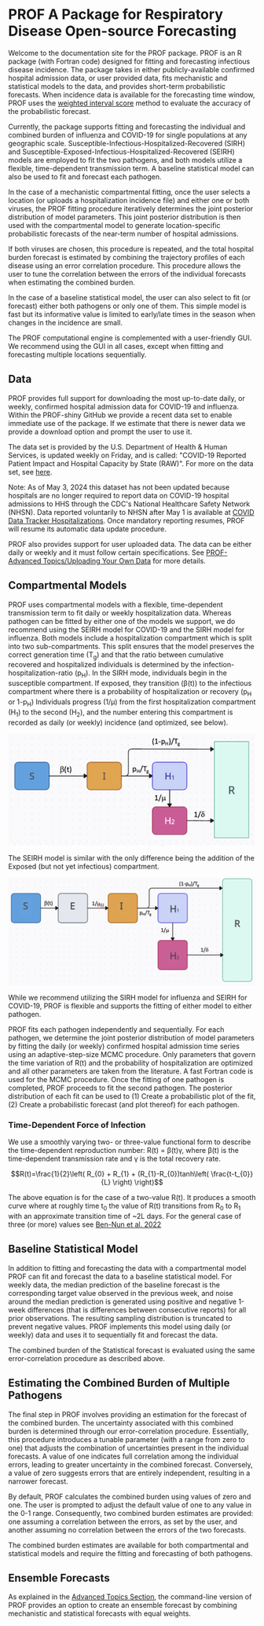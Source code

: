 # PROF A Package for Respiratory Disease Open-source Forecasting

Welcome to the documentation site for the PROF package. PROF is an R package (with Fortran code) designed for fitting and forecasting infectious disease incidence. The package takes in either publicly-available confirmed hospital admission data, or user provided data, fits mechanistic and statistical models to the data, and provides short-term probabilistic forecasts. When incidence data is available for the forecasting time window, PROF uses the [weighted interval score](https://journals.plos.org/ploscompbiol/article?id=10.1371/journal.pcbi.1008618) method to evaluate the accuracy of the probabilistic forecast.

Currently, the package supports fitting and forecasting the individual and combined burden of influenza and COVID-19 for single populations at any geographic scale. Susceptible-Infectious-Hospitalized-Recovered (SIRH) and Susceptible-Exposed-Infectious-Hospitalized-Recovered (SEIRH) models are employed to fit the two pathogens, and both models utilize a flexible, time-dependent transmission term. A baseline statistical model can also be used to fit and forecast each pathogen.

In the case of a mechanistic compartmental fitting, once the user selects a location (or uploads a hospitalization incidence file) and either one or both viruses, the PROF fitting procedure iteratively determines the joint posterior distribution of model parameters. This joint posterior distribution is then used with the compartmental model to generate location-specific probabilistic forecasts of the near-term number of hospital admissions.

If both viruses are chosen, this procedure is repeated, and the total hospital burden forecast is estimated by combining the trajectory profiles of each disease using an error correlation procedure. This procedure allows the user to tune the correlation between the errors of the individual forecasts when estimating the combined burden.

In the case of a baseline statistical model, the user can also select to fit (or forecast) either both pathogens or only one of them. This simple model is fast but its informative value is limited to early/late times in the season when changes in the incidence are small.

The PROF computational engine is complemented with a user-friendly GUI. We recommend using the GUI in all cases, except when fitting and forecasting multiple locations sequentially.

## Data

PROF provides full support for downloading the most up-to-date daily, or weekly, confirmed hospital admission data for COVID-19 and influenza. Within the PROF-shiny GitHub we provide a recent data set to enable immediate use of the package. If we estimate that there is newer data we provide a download option and prompt the user to use it.

The data set is provided by the U.S. Department of Health & Human Services, is updated weekly on Friday, and is called: "COVID-19 Reported Patient Impact and Hospital Capacity by State (RAW)". For more on the data set, see [here](https://healthdata.gov/dataset/COVID-19-Reported-Patient-Impact-and-Hospital-Capa/6xf2-c3ie).

Note: As of May 3, 2024 this dataset has not been updated because hospitals are no longer required to report data on COVID-19 hospital admissions to HHS through the CDC's National Healthcare Safety Network (NHSN). Data reported voluntarily to NHSN after May 1 is available at [COVID Data Tracker Hospitalizations](https://covid.cdc.gov/covid-data-tracker/#hospitalizations-landing). Once mandatory reporting resumes, PROF will resume its automatic data update procedure.

PROF also provides support for user uploaded data. The data can be either daily or weekly and it must follow certain specifications. See [PROF-Advanced Topics/Uploading Your Own Data](https://predsci.github.io/PROF/advanced/#uploading-your-own-data) for more details.

## Compartmental Models

PROF uses compartmental models with a flexible, time-dependent transmission term to fit daily or weekly hospitalization data. Whereas pathogen can be fitted by either one of the models we support, we do recommend using the SEIRH model for COVID-19 and the SIRH model for influenza. Both models include a hospitalization compartment which is split into two sub-compartments. This split ensures that the model preserves the correct generation time (T<sub>g</sub>) and that the ratio between cumulative recovered and hospitalized individuals is determined by the infection-hospitalization-ratio (p<sub>H</sub>). In the SIRH mode, individuals begin in the susceptible compartment. If exposed, they transition (β(t)) to the infectious compartment where there is a probability of hospitalization or recovery (p<sub>H</sub> or 1-p<sub>H</sub>) Individuals progress (1/μ) from the first hospitalization compartment (H<sub>1</sub>) to the second (H<sub>2</sub>), and the number entering this compartment is recorded as daily (or weekly) incidence (and optimized, see below).

![Influenza Model](img/model_influenza.png)

The SEIRH model is similar with the only difference being the addition of the Exposed (but not yet infectious) compartment.

![COVID-19 Model](img/model_covid19.png)

While we recommend utilizing the SIRH model for influenza and SEIRH for COVID-19, PROF is flexible and supports the fitting of either model to either pathogen.

PROF fits each pathogen independently and sequentially. For each pathogen, we determine the joint posterior distribution of model parameters by fitting the daily (or weekly) confirmed hospital admission time series using an adaptive-step-size MCMC procedure. Only parameters that govern the time variation of R(t) and the probability of hospitalization are optimized and all other parameters are taken from the literature. A fast Fortran code is used for the MCMC procedure. Once the fitting of one pathogen is completed, PROF proceeds to fit the second pathogen. The posterior distribution of each fit can be used to (1) Create a probabilistic plot of the fit, (2) Create a probabilistic forecast (and plot thereof) for each pathogen.

### Time-Dependent Force of Infection

We use a smoothly varying two- or three-value functional form to describe the time-dependent reproduction number: R(t) = β(t)γ, where β(t) is the time-dependent transmission rate and γ is the total recovery rate.

$$R(t)=\frac{1}{2}\left( R_{0} + R_{1} + (R_{1}-R_{0})tanh\left( \frac{t-t_{0}}{L} \right) \right)$$

The above equation is for the case of a two-value R(t). It produces a smooth curve where at roughly time t<sub>0</sub> the value of R(t) transitions from R<sub>0</sub> to R<sub>1</sub> with an approximate transition time of \~2L days. For the general case of three (or more) values see [Ben-Nun et al. 2022](https://journals.plos.org/ploscompbiol/article?id=10.1371/journal.pcbi.1010375)

## Baseline Statistical Model

In addition to fitting and forecasting the data with a compartmental model PROF can fit and forecast the data to a baseline statistical model. For weekly data, the median prediction of the baseline forecast is the corresponding target value observed in the previous week, and noise around the median prediction is generated using positive and negative 1-week differences (that is differences between consecutive reports) for all prior observations. The resulting sampling distribution is truncated to prevent negative values. PROF implements this model using daily (or weekly) data and uses it to sequentially fit and forecast the data.

The combined burden of the Statistical forecast is evaluated using the same error-correlation procedure as described above.

## Estimating the Combined Burden of Multiple Pathogens

The final step in PROF involves providing an estimation for the forecast of the combined burden. The uncertainty associated with this combined burden is determined through our error-correlation procedure. Essentially, this procedure introduces a tunable parameter (with a range from zero to one) that adjusts the combination of uncertainties present in the individual forecasts. A value of one indicates full correlation among the individual errors, leading to greater uncertainty in the combined forecast. Conversely, a value of zero suggests errors that are entirely independent, resulting in a narrower forecast.

By default, PROF calculates the combined burden using values of zero and one. The user is prompted to adjust the default value of one to any value in the 0-1 range. Consequently, two combined burden estimates are provided: one assuming a correlation between the errors, as set by the user, and another assuming no correlation between the errors of the two forecasts.

The combined burden estimates are available for both compartmental and statistical models and require the fitting and forecasting of both pathogens.

## Ensemble Forecasts

As explained in the [Advanced Topics Section](https://predsci.github.io/PROF/advanced/#3-creating-an-ensemble-forecast), the command-line version of PROF provides an option to create an ensemble forecast by combining mechanistic and statistical forecasts with equal weights.
